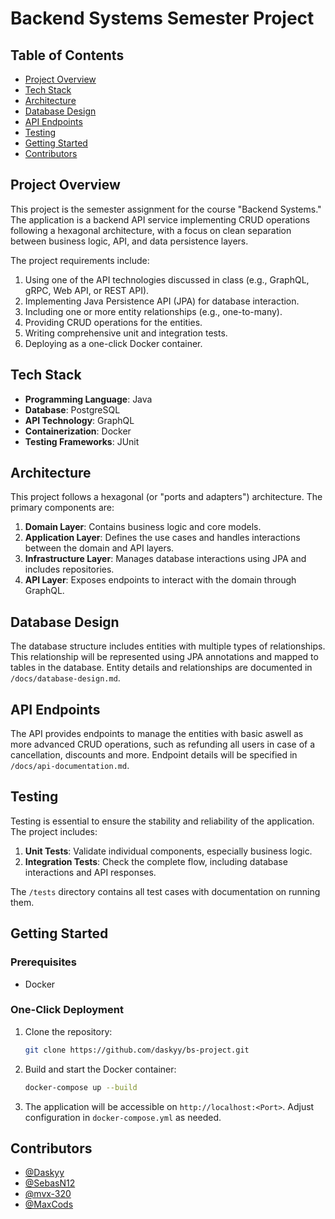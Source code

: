 # Backend Systems Semester Project

## Table of Contents
- [Project Overview](#project-overview)
- [Tech Stack](#tech-stack)
- [Architecture](#architecture)
- [Database Design](#database-design)
- [API Endpoints](#api-endpoints)
- [Testing](#testing)
- [Getting Started](#getting-started)
- [Contributors](#contributors)

## Project Overview
This project is the semester assignment for the course "Backend Systems." The application is a backend API service implementing CRUD operations following a hexagonal architecture, with a focus on clean separation between business logic, API, and data persistence layers.

The project requirements include:
1. Using one of the API technologies discussed in class (e.g., GraphQL, gRPC, Web API, or REST API).
2. Implementing Java Persistence API (JPA) for database interaction.
3. Including one or more entity relationships (e.g., one-to-many).
4. Providing CRUD operations for the entities.
5. Writing comprehensive unit and integration tests.
6. Deploying as a one-click Docker container.

## Tech Stack
- **Programming Language**: Java
- **Database**: PostgreSQL
- **API Technology**: GraphQL
- **Containerization**: Docker
- **Testing Frameworks**: JUnit

## Architecture
This project follows a hexagonal (or "ports and adapters") architecture. The primary components are:
1. **Domain Layer**: Contains business logic and core models.
2. **Application Layer**: Defines the use cases and handles interactions between the domain and API layers.
3. **Infrastructure Layer**: Manages database interactions using JPA and includes repositories.
4. **API Layer**: Exposes endpoints to interact with the domain through GraphQL.

## Database Design
The database structure includes entities with multiple types of relationships.
This relationship will be represented using JPA annotations and mapped to tables in the database. Entity details and relationships are documented in `/docs/database-design.md`.

## API Endpoints
The API provides endpoints to manage the entities with basic aswell as more advanced CRUD operations, such as refunding all users in case of a cancellation, discounts and more.
Endpoint details will be specified in `/docs/api-documentation.md`.

## Testing
Testing is essential to ensure the stability and reliability of the application. The project includes:
1. **Unit Tests**: Validate individual components, especially business logic.
2. **Integration Tests**: Check the complete flow, including database interactions and API responses.

The `/tests` directory contains all test cases with documentation on running them.

## Getting Started
### Prerequisites
- Docker

### One-Click Deployment
1. Clone the repository:
    ```bash
    git clone https://github.com/daskyy/bs-project.git
    ```
2. Build and start the Docker container:
    ```bash
    docker-compose up --build
    ```
3. The application will be accessible on `http://localhost:<Port>`. Adjust configuration in `docker-compose.yml` as needed.

## Contributors
- [@Daskyy](https://github.com/Daskyy)
- [@SebasN12](https://github.com/SebasN12)
- [@mvx-320](https://github.com/mvx-320)
- [@MaxCods](https://github.com/MaxCods)

